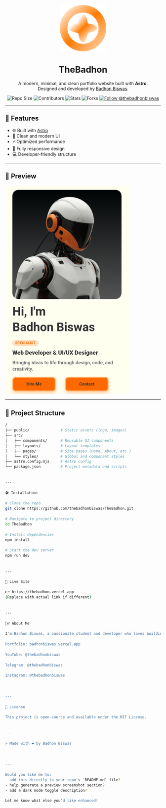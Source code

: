 
<!-- Logo -->
<p align="center">
  <img src="./public/logo.svg" width="150" alt="TheBadhon Logo">
</p>

<h1 align="center">TheBadhon</h1>

<p align="center">
  A modern, minimal, and clean portfolio website built with <strong>Astro</strong>.
  <br>
  Designed and developed by <a href="https://github.com/thebadhonbiswas" target="_blank">Badhon Biswas</a>.
</p>

<div align="center">
  <img src="https://img.shields.io/github/repo-size/thebadhonbiswas/TheBadhon?cacheSeconds=60" alt="Repo Size">
  <img src="https://img.shields.io/github/contributors/thebadhonbiswas/TheBadhon" alt="Contributors">
  <img src="https://img.shields.io/github/stars/thebadhonbiswas/TheBadhon?style=social" alt="Stars">
  <img src="https://img.shields.io/github/forks/thebadhonbiswas/TheBadhon?style=social" alt="Forks">
  <a href="https://github.com/thebadhonbiswas">
    <img src="https://img.shields.io/github/followers/thebadhonbiswas?label=Follow&style=social" alt="Follow @thebadhonbiswas">
  </a>
</div>

---

## 🚀 Features

- 🌐 Built with [Astro](https://astro.build)
- 🎨 Clean and modern UI
- ⚡ Optimized performance
- 📱 Fully responsive design
- 💻 Developer-friendly structure

---

## 📸 Preview

  <img src="./public/demo.png" width="400" alt="TheBadhon Logo">


---

## 📂 Project Structure

```bash
/
├── public/              # Static assets (logo, images)
├── src/
│   ├── components/      # Reusable UI components
│   ├── layouts/         # Layout templates
│   ├── pages/           # Site pages (Home, About, etc.)
│   └── styles/          # Global and component styles
├── astro.config.mjs     # Astro config
└── package.json         # Project metadata and scripts


---

🛠️ Installation

# Clone the repo
git clone https://github.com/thebadhonbiswas/TheBadhon.git

# Navigate to project directory
cd TheBadhon

# Install dependencies
npm install

# Start the dev server
npm run dev


---

🔗 Live Site

👉 https://thebadhon.vercel.app
(Replace with actual link if different)


---

🙋‍♂️ About Me

I'm Badhon Biswas, a passionate student and developer who loves building beautiful web experiences.

Portfolio: badhonbiswas.vercel.app

YouTube: @thebadhonbiswas

Telegram: @thebadhonbiswas

Instagram: @thebadhonbiswas



---

📄 License

This project is open-source and available under the MIT License.


---

> Made with ❤️ by Badhon Biswas



---

Would you like me to:
- add this directly to your repo's `README.md` file?
- help generate a preview screenshot section?
- add a dark mode toggle description?

Let me know what else you'd like enhanced!


